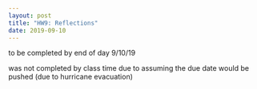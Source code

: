 ```yaml
---
layout: post
title: "HW9: Reflections"
date: 2019-09-10
---
```


to be completed by end of day 9/10/19  

was not completed by class time due to assuming the due date would be pushed (due to hurricane evacuation)
